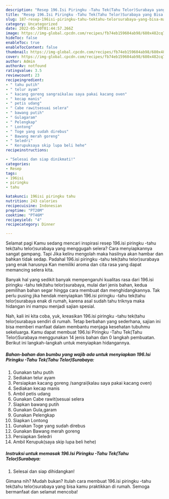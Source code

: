 ```yaml
---
description: "Resep 196.Isi Piringku -Tahu Tek(Tahu Telor)Surabaya yang Bisa Manjain Lidah , Bikin Ngiler"
title: "Resep 196.Isi Piringku -Tahu Tek(Tahu Telor)Surabaya yang Bisa Manjain Lidah , Bikin Ngiler"
slug: 187-resep-196isi-piringku-tahu-tektahu-telorsurabaya-yang-bisa-manjain-lidah-bikin-ngiler
category: Uncategorized
date: 2022-05-30T01:44:57.266Z
image: https://img-global.cpcdn.com/recipes/fb74eb159604ab98/680x482cq70/196isi-piringku-tahu-tektahu-telorsurabaya-foto-resep-utama.jpg
hideToc: false
enableToc: true
enableTocContent: false
thumbnail: https://img-global.cpcdn.com/recipes/fb74eb159604ab98/680x482cq70/196isi-piringku-tahu-tektahu-telorsurabaya-foto-resep-utama.jpg
cover: https://img-global.cpcdn.com/recipes/fb74eb159604ab98/680x482cq70/196isi-piringku-tahu-tektahu-telorsurabaya-foto-resep-utama.jpg
author: Admin
authorAv: notfound
ratingvalue: 3.5
reviewcount: 23
recipeingredient:
- " tahu putih"
- " telur ayam"
- " kacang goreng sangraikalau saya pakai kacang oven"
- " kecap manis"
- " petis udang"
- " Cabe rawitsesuai selera"
- " bawang putih"
- " Gulagaram"
- " Pelengkap"
- " Lontong"
- " Toge yang sudah direbus"
- " Bawang merah goreng"
- " Seledri"
- " Kerupuksaya skip lupa beli hehe"
recipeinstructions:

- "Selesai dan siap dinikmati!"
categories:
- Resep
tags:
- 196isi
- piringku
- tahu

katakunci: 196isi piringku tahu 
nutrition: 243 calories
recipecuisine: Indonesian
preptime: "PT20M"
cooktime: "PT46M"
recipeyield: "4"
recipecategory: Dinner

---
```



Selamat pagi Kamu sedang mencari inspirasi resep 196.isi piringku -tahu tek(tahu telor)surabaya yang menggugah selera? Cara menyiapkannya sangat gampang. Tapi Jika keliru mengolah maka hasilnya akan hambar dan bahkan tidak sedap. Padahal 196.isi piringku -tahu tek(tahu telor)surabaya yang enak harusnya Kan memiliki aroma dan cita rasa yang dapat memancing selera kita.




Banyak hal yang sedikit banyak mempengaruhi kualitas rasa dari 196.isi piringku -tahu tek(tahu telor)surabaya, mulai dari jenis bahan, kedua pemilihan bahan segar hingga cara membuat dan menghidangkannya. Tak perlu pusing jika hendak menyiapkan 196.isi piringku -tahu tek(tahu telor)surabaya enak di rumah, karena asal sudah tahu triknya maka hidangan ini mampu menjadi sajian spesial.


Nah, kali ini kita coba, yuk, kreasikan 196.isi piringku -tahu tek(tahu telor)surabaya sendiri di rumah. Tetap berbahan yang sederhana, sajian ini bisa memberi manfaat dalam membantu menjaga kesehatan tubuhmu sekeluarga. Kamu dapat membuat 196.Isi Piringku -Tahu Tek(Tahu Telor)Surabaya menggunakan 14 jenis bahan dan 0 langkah pembuatan. Berikut ini langkah-langkah untuk menyiapkan hidangannya.

<!--inarticleads1-->

##### Bahan-bahan dan bumbu yang wajib ada untuk menyiapkan 196.Isi Piringku -Tahu Tek(Tahu Telor)Surabaya:

1. Gunakan  tahu putih
1. Sediakan  telur ayam
1. Persiapkan  kacang goreng /sangrai(kalau saya pakai kacang oven)
1. Sediakan  kecap manis
1. Ambil  petis udang
1. Gunakan  Cabe rawit(sesuai selera
1. Siapkan  bawang putih
1. Gunakan  Gula,garam
1. Gunakan  Pelengkap
1. Siapkan  Lontong
1. Gunakan  Toge yang sudah direbus
1. Gunakan  Bawang merah goreng
1. Persiapkan  Seledri
1. Ambil  Kerupuk(saya skip lupa beli hehe)




<!--inarticleads2-->

##### Instruksi untuk memasak 196.Isi Piringku -Tahu Tek(Tahu Telor)Surabaya:


1. Selesai dan siap dihidangkan!



Gimana nih? Mudah bukan? Itulah cara membuat 196.isi piringku -tahu tek(tahu telor)surabaya yang bisa kamu praktikkan di rumah. Semoga bermanfaat dan selamat mencoba!
